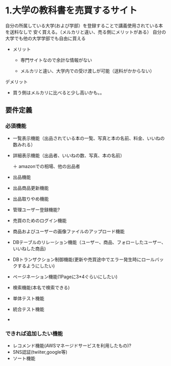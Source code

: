 # 1.大学の教科書を売買するサイト

自分の所属している大学(および学部）を登録することで講義使用されている本を送料なしで
安く買える。（メルカリと違い、売る側にメリットがある）
自分の大学でも他の大学学部でも自由に買える



- メリット

  - 専門サイトなので余計な情報がない

  - メルカリと違い、大学内での受け渡しが可能（送料がかからない）

  



デメリット

 - 買う側はメルカリに比べると少し高いかも。。





## 要件定義

### 必須機能

- 一覧表示機能（出品されている本の一覧、写真と本の名前、料金、いいねの数みれる）

- 詳細表示機能（出品者、いいねの数、写真、本の名前）

  ＋ amazonでの相場、他の出品者

- 出品機能

- 出品商品更新機能

- 出品取りやめ機能

- 管理ユーザー登録機能?

- 売買のためのログイン機能

- 商品およびユーザーの画像ファイルのアップロード機能

- DBテーブルのリレーション機能（ユーザー、商品、フォローしたユーザー、いいねした商品)

- DBトランザクション制御機能(更新や売買途中でエラー発生時にロールバックするようにしたい)

- ページネーション機能(1Pageに3*4ぐらいにしたい)

- 検索機能(本名で検索できる)

- 単体テスト機能

- 統合テスト機能

- 



### できれば追加したい機能

- レコメンド機能(AWSマネージドサービスを利用したもの)?
- SNS認証(twiiter,google等)
- ソート機能



